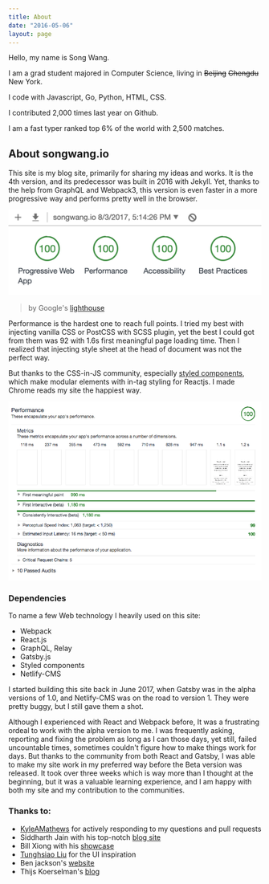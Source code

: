```yaml
---
title: About
date: "2016-05-06"
layout: page
---
```

Hello, my name is Song Wang.

I am a grad student majored in Computer Science, living in ~~Beijing~~ ~~Chengdu~~ New York.

I code with Javascript, Go, Python, HTML, CSS.

I contributed 2,000 times last year on Github.

I am a fast typer ranked top 6% of the world with 2,500 matches.


## About songwang.io
This site is my blog site, primarily for sharing my ideas and works. It is the 4th version, and its predecessor was built in 2016 with Jekyll. Yet, thanks to the help from GraphQL and Webpack3, this version is even faster in a more progressive way and performs pretty well in the browser.

![performance](ChromeAudits.png)
> by Google's [lighthouse](https://developers.google.com/web/tools/lighthouse/)

Performance is the hardest one to reach full points. I tried my best with
injecting vanilla CSS or PostCSS with SCSS plugin, yet the best I could got from
them was 92 with 1.6s first meaningful page loading time. Then I realized that
injecting style sheet at the head of document was not the perfect way.

But thanks to the CSS-in-JS community, especially [styled
components](https://www.styled-components.com), which make modular elements
with in-tag styling for Reactjs. I made Chrome reads my site the happiest way.

![detail on performance](performance.png)

### Dependencies
To name a few Web technology I heavily used on this site:
* Webpack
* React.js
* GraphQL, Relay
* Gatsby.js
* Styled components
* Netlify-CMS

I started building this site back in June 2017, when Gatsby was in the alpha versions of 1.0, and Netlify-CMS was on the road to version 1. They were pretty buggy, but I still gave them a shot.

Although I experienced with React and Webpack before, It was a frustrating ordeal to work with the alpha version to me. I was frequently asking, reporting and fixing the problem as long as I can those days, yet still, failed uncountable times, sometimes couldn't figure how to make things work for days. But thanks to the community from both React and Gatsby, I was able to make my site work in my preferred way before the Beta version was released. It took over three weeks which is way more than I thought at the beginning, but it was a valuable learning experience, and I am happy with both my site and my contribution to the communities.

### Thanks to:
* [KyleAMathews](https://github.com/KyleAMathews) for actively responding to my questions and pull requests
* Siddharth Jain with his top-notch [blog site](https://yuppi.es/)
* Bill Xiong with his [showcase](https://xpchbill.github.io/blog/)
* [Tunghsiao Liu](https://github.com/sparanoid/almace-scaffolding) for the UI inspiration
* Ben jackson's [website](http://jxnblk.com/)
* Thijs Koerselman's [blog](https://www.vauxlab.com/work/vauxlab-2017/)
